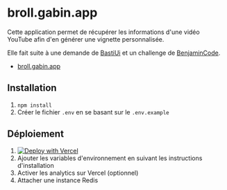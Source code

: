 # broll.gabin.app

Cette application permet de récupérer les informations d'une vidéo YouTube afin d'en générer une vignette personnalisée.

Elle fait suite à une demande de [BastiUi](https://x.com/BastiUi/status/1779866139880755295) et un challenge de [BenjaminCode](https://x.com/benjamincode/status/1779876164296937928).

- [broll.gabin.app](https://broll.gabin.app)

## Installation

1. `npm install`
2. Créer le fichier `.env` en se basant sur le `.env.example`

## Déploiement

1. [![Deploy with Vercel](https://vercel.com/button)](https://vercel.com/new/clone?repository-url=https%3A%2F%2Fgithub.com%2Fzhouzi%2Fbroll&env=YOUTUBE_API_KEY)
2. Ajouter les variables d'environnement en suivant les instructions d'installation
3. Activer les analytics sur Vercel (optionnel)
4. Attacher une instance Redis
